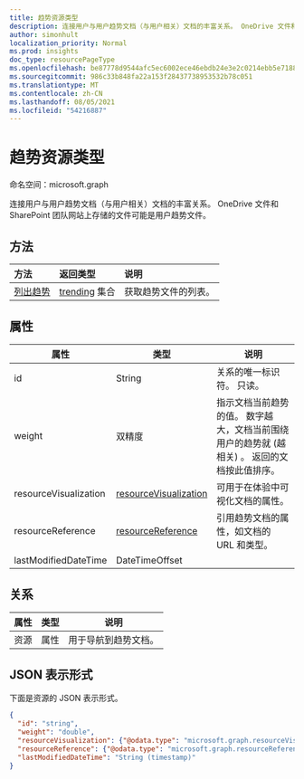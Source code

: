 ```yaml
---
title: 趋势资源类型
description: 连接用户与用户趋势文档（与用户相关）文档的丰富关系。 OneDrive 文件和 SharePoint 团队网站上存储的文件可能是用户趋势文件。
author: simonhult
localization_priority: Normal
ms.prod: insights
doc_type: resourcePageType
ms.openlocfilehash: be87778d9544afc5ec6002ece46ebdb24e3e2c0214ebb5e718885c52bff253fe
ms.sourcegitcommit: 986c33b848fa22a153f28437738953532b78c051
ms.translationtype: MT
ms.contentlocale: zh-CN
ms.lasthandoff: 08/05/2021
ms.locfileid: "54216887"
---
```

# <a name="trending-resource-type"></a>趋势资源类型

命名空间：microsoft.graph

连接用户与用户趋势文档（与用户相关）文档的丰富关系。 OneDrive 文件和 SharePoint 团队网站上存储的文件可能是用户趋势文件。

## <a name="methods"></a>方法

| 方法       | 返回类型  |说明|
|:---------------|:--------|:----------|
|[列出趋势](../api/insights-list-trending.md) |[trending](insights-trending.md) 集合| 获取趋势文件的列表。|

## <a name="properties"></a>属性

| 属性      | 类型                              | 说明  |
| ------------- |---------------                    | -------------|
| id                    | String                    | 关系的唯一标识符。 只读。        |
| weight                | 双精度                    | 指示文档当前趋势的值。 数字越大，文档当前围绕用户的趋势就 (越相关) 。 返回的文档按此值排序。  |
| resourceVisualization | [resourceVisualization](insights-resourcevisualization.md)    | 可用于在体验中可视化文档的属性。 |
| resourceReference     | [resourceReference](insights-resourcereference.md)        | 引用趋势文档的属性，如文档的 URL 和类型。 |
| lastModifiedDateTime  | DateTimeOffset            | |
## <a name="relationships"></a>关系

| 属性      | 类型          | 说明  |
| ------------- |---------------| -------------|
| 资源      | 属性        | 用于导航到趋势文档。 |

## <a name="json-representation"></a>JSON 表示形式

下面是资源的 JSON 表示形式。

<!-- {
  "blockType": "resource",
  "keyProperty":"id",
  "optionalProperties": [
    "resource"
  ],
  "@odata.type": "microsoft.graph.trending"
}-->

```json
{
  "id": "string",
  "weight": "double",
  "resourceVisualization": {"@odata.type": "microsoft.graph.resourceVisualization"},
  "resourceReference": {"@odata.type": "microsoft.graph.resourceReference"},
  "lastModifiedDateTime": "String (timestamp)"
}
```

